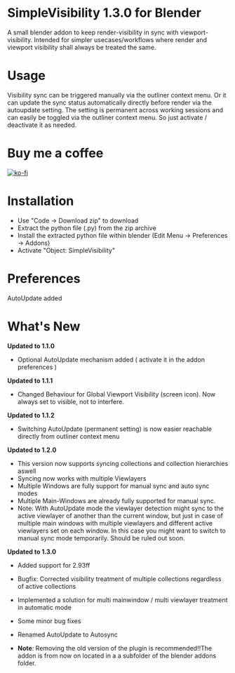#  SimpleVisibility 1.3.0 for Blender

A small blender addon to keep render-visibility in sync with viewport-visibility. 
Intended for simpler usecases/workflows where render and viewport visibility shall always be treated the same.

# Usage

Visibility sync can be triggered manually via the outliner context menu. Or it can update the sync status automatically directly before render via the autoupdate setting. The setting is permanent across working sessions and can easily be toggled via the outliner context menu. So just activate / deactivate it as needed.

# Buy me a coffee

[![ko-fi](https://www.ko-fi.com/img/githubbutton_sm.svg)](https://ko-fi.com/I2I31T92M)

# Installation

- Use "Code -> Download zip" to download 
- Extract the python file (.py) from the zip archive 
- Install the extracted python file within blender  (Edit Menu -> Preferences -> Addons)
- Activate "Object: SimpleVisibility"

# Preferences

AutoUpdate added

# What's New

**Updated to 1.1.0**

- Optional AutoUpdate mechanism added ( activate it in the addon preferences ) 

**Updated to 1.1.1**
- Changed Behaviour for Global Viewport Visibility (screen icon). Now always set to visible, not to interfere.

**Updated to 1.1.2**

- Switching AutoUpdate (permanent setting) is now easier reachable directly from outliner context menu
		   
**Updated to 1.2.0** 
- This version now supports syncing collections and collection hierarchies aswell
- Syncing now works with multiple Viewlayers
- Multiple Windows are fully support for manual sync and auto sync modes
- Multiple Main-Windows are already fully supported for manual sync. 
- Note: With AutoUpdate mode the viewlayer detection might sync to the active viewlayer of another than the current window, but just in case of multiple main windows with multiple viewlayers and different active viewlayers set on each window. In this case you might want to switch to manual sync mode temporarily. Should be ruled out soon.

**Updated to 1.3.0** 

- Added support for 2.93ff
- Bugfix: Corrected visibility treatment of multiple collections regardless of active collections
- Implemented a solution for  multi mainwindow / multi viewlayer treatment in automatic mode
- Some minor bug fixes
- Renamed AutoUpdate to Autosync
  
- **Note**: Removing the old version of the plugin is recommended!!The addon is from now on located in a a subfolder of the blender addons folder.
